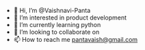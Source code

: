 - 👋 Hi, I’m @Vaishnavi-Panta
- 👀 I’m interested in product development
- 🌱 I’m currently learning python
- 💞️ I’m looking to collaborate on 
- 📫 How to reach me pantavaish@gmail.com

<!---
Vaishnavi-Panta/Vaishnavi-Panta is a ✨ special ✨ repository because its `README.md` (this file) appears on your GitHub profile.
You can click the Preview link to take a look at your changes.
--->
